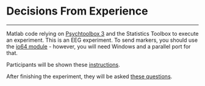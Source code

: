 # Decisions From Experience
---
Matlab code relying on [Psychtoolbox 3](http://psychtoolbox.org) and the Statistics Toolbox to execute an experiment. This is an EEG experiment. To send markers, you should use the [io64 module](http://apps.usd.edu/coglab/psyc770/IO64.html) - however, you will need Windows and a parallel port for that.

Participants will be shown these [instructions](documents/DFE_instructions.pdf).

After finishing the experiment, they will be asked [these questions](documents/InterviewQuestions.pdf).
